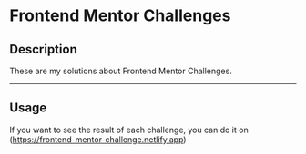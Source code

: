 # Frontend Mentor Challenges

## Description

These are my solutions about Frontend Mentor Challenges.

---

## Usage

If you want to see the result of each challenge, you can do it on (https://frontend-mentor-challenge.netlify.app)

